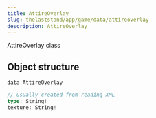 ```yaml
---
title: AttireOverlay
slug: thelaststand/app/game/data/attireoverlay
description: AttireOverlay
---
```


AttireOverlay class

## Object structure

```scala
data AttireOverlay

// usually created from reading XML
type: String!
texture: String!

```
